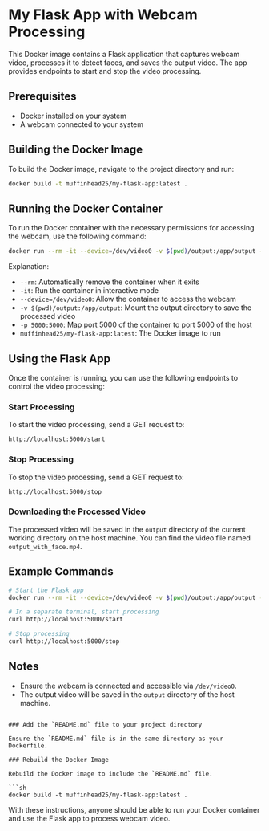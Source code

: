 
# My Flask App with Webcam Processing

This Docker image contains a Flask application that captures webcam video, processes it to detect faces, and saves the output video. The app provides endpoints to start and stop the video processing.

## Prerequisites

- Docker installed on your system
- A webcam connected to your system

## Building the Docker Image

To build the Docker image, navigate to the project directory and run:

```sh
docker build -t muffinhead25/my-flask-app:latest .
```

## Running the Docker Container

To run the Docker container with the necessary permissions for accessing the webcam, use the following command:

```sh
docker run --rm -it --device=/dev/video0 -v $(pwd)/output:/app/output -p 5000:5000 muffinhead25/my-flask-app:latest
```

Explanation:
- `--rm`: Automatically remove the container when it exits
- `-it`: Run the container in interactive mode
- `--device=/dev/video0`: Allow the container to access the webcam
- `-v $(pwd)/output:/app/output`: Mount the output directory to save the processed video
- `-p 5000:5000`: Map port 5000 of the container to port 5000 of the host
- `muffinhead25/my-flask-app:latest`: The Docker image to run

## Using the Flask App

Once the container is running, you can use the following endpoints to control the video processing:

### Start Processing

To start the video processing, send a GET request to:

```
http://localhost:5000/start
```

### Stop Processing

To stop the video processing, send a GET request to:

```
http://localhost:5000/stop
```

### Downloading the Processed Video

The processed video will be saved in the `output` directory of the current working directory on the host machine. You can find the video file named `output_with_face.mp4`.

## Example Commands

```sh
# Start the Flask app
docker run --rm -it --device=/dev/video0 -v $(pwd)/output:/app/output -p 5000:5000 muffinhead25/my-flask-app:latest

# In a separate terminal, start processing
curl http://localhost:5000/start

# Stop processing
curl http://localhost:5000/stop
```

## Notes

- Ensure the webcam is connected and accessible via `/dev/video0`.
- The output video will be saved in the `output` directory of the host machine.
```

### Add the `README.md` file to your project directory

Ensure the `README.md` file is in the same directory as your Dockerfile.

### Rebuild the Docker Image

Rebuild the Docker image to include the `README.md` file.

```sh
docker build -t muffinhead25/my-flask-app:latest .
```

With these instructions, anyone should be able to run your Docker container and use the Flask app to process webcam video.

